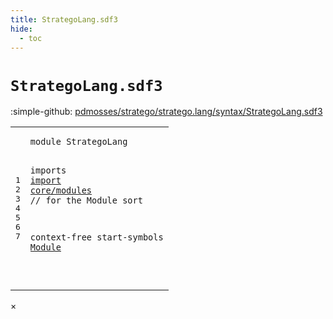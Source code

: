 ```yaml
---
title: StrategoLang.sdf3
hide:
  - toc
---
```


# `StrategoLang.sdf3`

:simple-github: [pdmosses/stratego/stratego.lang/syntax/StrategoLang.sdf3]

[pdmosses/stratego/stratego.lang/syntax/StrategoLang.sdf3]: https://github.com/pdmosses/stratego/blob/master/stratego.lang/syntax/StrategoLang.sdf3 "The source file on GitHub"

<div class="sdf3"><table class="highlighttable"><tbody><tr><td class="linenos"><div class="linenodiv"><pre><span></span>1
2
3
4
5
6
7
</pre></div></td>
<td class="code"><pre><code><span class="keyword">module</span> <span id="StrategoLang_1_8" title="Not referenced">StrategoLang</span>

<span class="keyword">imports</span>
  <a href="../import.sdf3/#import_1_8" id="import_4_3" title="Defined at ../import.sdf3 line 1">import</a>
  <a href="../core/modules.sdf3/#core/modules_1_8" id="core/modules_5_3" title="Defined at ../core/modules.sdf3 line 1">core/modules</a> <span class="layout">// for the Module sort</span>

<span class="keyword">context-free start-symbols</span> <a href="../core/modules.sdf3/#Module_9_20" id="Module_7_28" title="Defined at ../core/modules.sdf3 line 9, 12, 17">Module</a>

</code></pre></td></tr></tbody></table></div>

<div id="modal">
  <div id="modal-content">
    <span id="modal-close">&times;</span>
    <h2 id="modal-h2"></h2>
    <p  id="modal-p"></p>
    <ul id="modal-ul"></ul>
  </div>
</div>

